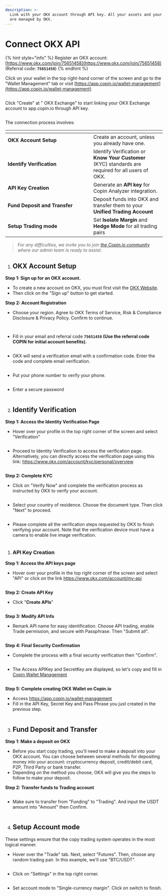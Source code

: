 ```yaml
---
description: >-
  Link with your OKX account through API key. All your assets and your positions
  are managed by OKX.
---
```


# Connect OKX API

{% hint style="info" %}
Register an OKX account: [https://www.okx.com/join/75651458](https://www.okx.com/join/75651458) (Referral code: **`75651458`**)
{% endhint %}

Click on your wallet in the top right-hand corner of the screen and go to the "Wallet Management" tab or visit [https://app.copin.io/wallet-management](https://app.copin.io/wallet-management)

<figure><img src="https://decentralab.larksuite.com/space/api/box/stream/download/asynccode/?code=MzNkNjcxOTc0ZTQyODczYmRjOTQzYmU4MDIyODA0ZmZfS3g4R2RIVHJ0YXJMWFBuMFBBWWxpMHFhVHhqNDI1R0hfVG9rZW46UFFKYWI1bkRnb01kN2Z4RU53RnVxNE01c2VkXzE3MTg4NjgxNTI6MTcxODg3MTc1Ml9WNA" alt=""><figcaption></figcaption></figure>

Click "Create" at " OKX Exchange" to start linking your OKX Exchange account to app.copin.io through API key.

<figure><img src="https://decentralab.larksuite.com/space/api/box/stream/download/asynccode/?code=M2FjNWQ4MWY2YzA4OGE2YjdhOWYwYzQ2NWU4MDBjNzhfY2s1YlJqeG9uUEFhcldUTnoxMmNsZTFIRWt4TVppQWVfVG9rZW46SzY3bGJmcFBXb295VVp4a1lDN3VldFEyczVlXzE3MTg4NjgxNTI6MTcxODg3MTc1Ml9WNA" alt=""><figcaption></figcaption></figure>

The connection process involves:

<table data-header-hidden><thead><tr><th width="258"></th><th></th></tr></thead><tbody><tr><td><strong>OKX Account Setup</strong></td><td>Create an account, unless you already have one.</td></tr><tr><td><strong>Identify Verification</strong></td><td>Identify Verification or <strong>Know Your Customer</strong> (KYC) standards are required for all users of OKX.</td></tr><tr><td><strong>API Key Creation</strong></td><td>Generate an <strong>API key</strong> for Copin Analyzer integration.</td></tr><tr><td><strong>Fund Deposit and Transfer</strong></td><td>Deposit funds into OKX and transfer them to your <strong>Unified Trading Account</strong></td></tr><tr><td><strong>Setup Trading mode</strong></td><td>Set <strong>Isolate Margin</strong> and <strong>Hedge Mode</strong> for all trading pairs</td></tr></tbody></table>

> _For any difficulties, we invite you to join_ [_the Copin.io community_ ](https://t.me/Copin\_io)_where our admin team is ready to assist._

1. ## **OKX Account Setup**

**Step 1: Sign up for an OKX account.**

* To create a new account on OKX, you must first visit the [OKX Website](https://www.okx.com/join/75651458).
* Then click on the "Sign up" button to get started.

**Step 2: Account Registration**

* Choose your region. Agree to OKX Terms of Service, Risk & Compliance Disclosure & Privacy Policy. Confirm to continue.

<figure><img src="https://decentralab.larksuite.com/space/api/box/stream/download/asynccode/?code=MzA5N2E0NDFkODJkNGZjZDM5ODBkZTEzNjg4MzllOTJfNHI5QjA2SnZZZWN3SWlsSlJpNHlWckY0Qzh6ZVltdGpfVG9rZW46VnlQWWI3NW9lbzdVZzN4MW1WVHVhM1d4c1dmXzE3MTg4NjgxNTI6MTcxODg3MTc1Ml9WNA" alt=""><figcaption></figcaption></figure>

<figure><img src="https://decentralab.larksuite.com/space/api/box/stream/download/asynccode/?code=MDczMDdiYzE4MjY2NDM0OGYzYTEwM2Q0NTJiZjMzMTJfSGZwRGQ3V3dQbWRmN2JHVnY4eThzd0JSTTFmTEpVaXBfVG9rZW46V1NzZ2JIVFRjb0JIa1l4cjQ2OXUyaWdRc3BlXzE3MTg4NjgxNTI6MTcxODg3MTc1Ml9WNA" alt=""><figcaption></figcaption></figure>

* Fill in your email and referral code **`75651458` (Use the referral code COPIN for initial account benefits).**

<figure><img src="https://decentralab.larksuite.com/space/api/box/stream/download/asynccode/?code=NGUwYmVlNzZkNDZmNGZlZDZmMDBlNWYwMjZiMjEyMjJfZWczMWZMems4cUNTTDFlazRwaEtlcHhhTUp2VzBvRnRfVG9rZW46UVduT2J0VUtJb2FEd2h4T0VlMHViQkZ6c0FmXzE3MTg4NjgxNTI6MTcxODg3MTc1Ml9WNA" alt=""><figcaption></figcaption></figure>

* OKX will send a verification email with a confirmation code. Enter the code and complete email verification.

<figure><img src="https://decentralab.larksuite.com/space/api/box/stream/download/asynccode/?code=ODU5YTJiYmE4MjlmODZiMjQ5ZTRiOThjOTM2Njg3MWZfS3N1QTFFWUNFcU1SYjJxT3FVa0NqSzluOGdPbWFTeHVfVG9rZW46QlVUMmJrRTN6b2tHelV4REt0ZnV6U2dVc0ZlXzE3MTg4NjgxNTI6MTcxODg3MTc1Ml9WNA" alt=""><figcaption></figcaption></figure>

* Put your phone number to verify your phone.

<figure><img src="https://decentralab.larksuite.com/space/api/box/stream/download/asynccode/?code=MzBlYmExMGRlM2NhZmVmM2M1N2MyMTg5NzlkYTlmYTJfcmJLaUNQVUZXU21oeTNBeGFsODJlZjZKQjkydno4Qm5fVG9rZW46VldYS2JFaDlHbzRVbUt4RFgwOXV5bGNTczljXzE3MTg4NjgxNTI6MTcxODg3MTc1Ml9WNA" alt=""><figcaption></figcaption></figure>

* Enter a secure password

<figure><img src="https://decentralab.larksuite.com/space/api/box/stream/download/asynccode/?code=ZmYzZTlkNTE0MWI5M2FkYTNlZGNjOGYzZjdlMTNkOTdfcDJGZks5czAzZWVZM1pvSU05MFNuQkk4ZG1rUDlVZVVfVG9rZW46Q2hNNmI2VDI0bzhLVlZ4YVU2NXVWVENIc0ZlXzE3MTg4NjgxNTI6MTcxODg3MTc1Ml9WNA" alt=""><figcaption></figcaption></figure>

2. ## **Identify Verification**

**Step 1: Access the Identity Verification Page**

* Hover over your profile in the top right corner of the screen and select "Verification"

<figure><img src="https://decentralab.larksuite.com/space/api/box/stream/download/asynccode/?code=NzE2MDg5Zjg1YzUzYjBjMmNlMzEyYzFlZmJmZDllNGZfVjBaQnZIZVUwOFl1UkJPVTNHTjlYakk4RzFabURVOXNfVG9rZW46RFZPR2JVSUNhbzI3dlN4TENuSXVEUWRTc2tlXzE3MTg4NjgxNTI6MTcxODg3MTc1Ml9WNA" alt=""><figcaption></figcaption></figure>

* Proceed to Identity Verification to access the verification page. Alternatively, you can directly access the verification page using this link: https://www.okx.com/account/kyc/personal/overview

<figure><img src="https://decentralab.larksuite.com/space/api/box/stream/download/asynccode/?code=YjEyYjk4ODczMzY2ZDU4MTM4NjVjMDcyYmMxMWQ2ZWRfRjVEdlplQmgwU0NRdHJDQ2tYUnpSS08zVnhURkxKamtfVG9rZW46S1EyZmJBamJabzhsUjF4SnRjY3U3TTVWc0pnXzE3MTg4NjgxNTI6MTcxODg3MTc1Ml9WNA" alt=""><figcaption></figcaption></figure>

**Step 2: Complete KYC**

* Click on "Verify Now" and complete the verification process as instructed by OKX to verify your account.

<figure><img src="https://decentralab.larksuite.com/space/api/box/stream/download/asynccode/?code=ZTBmNzhhNzFhYTA2YWM5MGEyNzZmNGFmODU4NGE1NWRfRUpDNTRHdTFFVWJFNWNhZndvNU9yQWpXNFNTdVhoeWlfVG9rZW46RThOTmJEOW5Jb0F6RDJ4b0RsTXVVSnMyc2pmXzE3MTg4NjgxNTI6MTcxODg3MTc1Ml9WNA" alt=""><figcaption></figcaption></figure>

* Select your country of residence. Choose the document type. Then click "Next" to proceed.

<figure><img src="https://decentralab.larksuite.com/space/api/box/stream/download/asynccode/?code=Y2ZlOTViZDVkMmMzZWU2OTQwMTJhYzdmNjc2ZDI2MzhfRjc4aUFEZEowRzNjRTRLZmRVQmNzdHhxMmNzdEltWGxfVG9rZW46UlFYeGJjY3Fxb0I5cW54cjZ5YXVveGJkczVnXzE3MTg4NjgxNTI6MTcxODg3MTc1Ml9WNA" alt=""><figcaption></figcaption></figure>

* Please complete all the verification steps requested by OKX to finish verifying your account. Note that the verification device must have a camera to enable live image verification.

<figure><img src="https://decentralab.larksuite.com/space/api/box/stream/download/asynccode/?code=NjczNWIzNmEwZWQ1MGM3MDMxNGM3YmViZmYyZWVhNTBfb3FheWc0WEdiNmhwY2JzWHNYbUh3elQ1OUFFTFpCOG1fVG9rZW46VnQyWGJOaXkxb09wTEt4c0lhZHUySjkzc1pkXzE3MTg4NjgxNTI6MTcxODg3MTc1Ml9WNA" alt=""><figcaption></figcaption></figure>

1. ### **API Key Creation**

**Step 1: Access the API keys page**

* Hover over your profile in the top right corner of the screen and select "API" or click on the link https://www.okx.com/account/my-api

<figure><img src="https://decentralab.larksuite.com/space/api/box/stream/download/asynccode/?code=MmYxMGMzNGU1NmIzNzhlZTQwYTFjNTI0ODMyN2UwYmJfR1c0UHcxbGNUaUc2NThsRG0wM2Q0OTZhSzdGRG1BUTNfVG9rZW46QnlNMWIwbjNDb0lVTUV4OWhjTXU0bGFhc2FjXzE3MTg4NjgxNTI6MTcxODg3MTc1Ml9WNA" alt=""><figcaption></figcaption></figure>

**Step 2: Create API Key**

* Click "**Create APIs**"

<figure><img src="https://decentralab.larksuite.com/space/api/box/stream/download/asynccode/?code=NGJlYWM2YzY4YWZkMzNlMDBlN2RkNTFhMmY0MTk2MDZfQVE4MHE4bmRxUTB4RDR0VFp0OGM1cllJMXhWWm11eTVfVG9rZW46Slk4S2JGNXhrb296bjJ4QWJ2RnVac1U3c3BlXzE3MTg4NjgxNTI6MTcxODg3MTc1Ml9WNA" alt=""><figcaption></figcaption></figure>

**Step 3: Modify API Info**

* Remark API name for easy identification. Choose API trading, enable Trade permission, and secure with Passphrase. Then "Submit all".

<figure><img src="https://decentralab.larksuite.com/space/api/box/stream/download/asynccode/?code=ZGY5YjdiNmQ0ZmU2NmMxNTAyOGUyZjcxMWY2MzllNDJfYkpFUkFDd3hnbHk2NHE1c3R2TUdTN2tnWlhNRDlBWjhfVG9rZW46UFRWVGJkakczbzBFNHN4OHpMaHVLRWNsczlEXzE3MTg4NjgxNTI6MTcxODg3MTc1Ml9WNA" alt=""><figcaption></figcaption></figure>

**Step 4: Final Security Confirmation**

* Complete the process with a final security verification then "Confirm".

<figure><img src="https://decentralab.larksuite.com/space/api/box/stream/download/asynccode/?code=NDc1ZDRmZTQ4ZDAyYzU5MzkyNDViMTNmMDI3NjEzNzNfTGNaQ0VORjQ5bmpHS1VrR3hWaFV5WW16WVE0UDBveWJfVG9rZW46QndXV2JhdUxSb3pYTGh4cUYzZHVOeDN2c3ljXzE3MTg4NjgxNTI6MTcxODg3MTc1Ml9WNA" alt=""><figcaption></figcaption></figure>

* The Access APIKey and SecretKey are displayed, so let's copy and fill in[ Copin Wallet Management](https://app.copin.io/wallet-management)

<figure><img src="https://decentralab.larksuite.com/space/api/box/stream/download/asynccode/?code=N2M4OThjMjA1ZmZiODA0YzdmOTBkMTU2NGZjODYwZTVfU0NXaExyaUlmYzN1dDVGZVNNRjYzd2xkS05hZHh0c1NfVG9rZW46Rmpya2Jzc2V2b2IwMWF4Q3BWMXV1bVdGczRnXzE3MTg4NjgxNTI6MTcxODg3MTc1Ml9WNA" alt=""><figcaption></figcaption></figure>

**Step 5: Complete creating OKX Wallet on Copin.io**

* Access https://app.copin.io/wallet-management
* Fill in the API Key, Secret Key and Pass Phrase you just created in the previous step.

<figure><img src="https://decentralab.larksuite.com/space/api/box/stream/download/asynccode/?code=ZDY4NjY3OTRkZjAwZmY1Yzg1ZTIxMGQzMmMxYmJjZTVfdlVJQ2VvVUlCNkhGeElCQ201WHZ5Z1gzTkQxQUNtVUpfVG9rZW46RUlsOWJLUWx6bzZRRm94aGhJdXVVRTBoc1diXzE3MTg4NjgxNTI6MTcxODg3MTc1Ml9WNA" alt=""><figcaption></figcaption></figure>

3. ## **Fund Deposit and Transfer**

**Step 1: Make a deposit on OKX**

* Before you start copy trading, you'll need to make a deposit into your OKX account. You can choose between several methods for depositing money into your account: cryptocurrency deposit, credit/debit card, P2P, Third Party or bank transfer.
* Depending on the method you choose, OKX will give you the steps to follow to make your deposit.

**Step 2: Transfer funds to Trading account**

<figure><img src="https://decentralab.larksuite.com/space/api/box/stream/download/asynccode/?code=OGQ1OTViOTYwNDI5OTQyNmJjMjZiYzFmYmUyY2ZkZGJfQ2lWWGJjWjlqdFRFblpwS0h1RW9Zc2ZDSkVpbXdPSGhfVG9rZW46SGFVNWJaS2h4bzRlS094d1VTV3VibDNic21nXzE3MTg4NjgxNTI6MTcxODg3MTc1Ml9WNA" alt=""><figcaption></figcaption></figure>

* Make sure to transfer from "Funding" to "Trading". And input the USDT amount into "Amount" then Confirm.

<figure><img src="https://decentralab.larksuite.com/space/api/box/stream/download/asynccode/?code=OTkwMTYxM2RkODc5OWNiMmFkM2M0ODQzODY5MGQwMzNfRGN2ODZyeUpVTWY5MHhGbjlhaklLS00zTlpEZ3VkRDZfVG9rZW46VmFQRmI1Q3Rib3VxbUl4bHlTVXVvMWxpc0RnXzE3MTg4NjgxNTI6MTcxODg3MTc1Ml9WNA" alt=""><figcaption></figcaption></figure>

4. ## **Setup Account mode**

These settings ensure that the copy trading system operates in the most logical manner.

* Hover over the "Trade" tab. Next, select "Futures". Then, choose any random trading pair. In this example, we'll use "BTC/USDT".

<figure><img src="https://decentralab.larksuite.com/space/api/box/stream/download/asynccode/?code=MDc4NTE3MTI5YmRlNGE3ODBhZmQxNWU4MWQ0ODkwMWZfTHFtODhGcGJ0TmVUQktTdFBVQ0tQS0gycXdsOXNOMmNfVG9rZW46QmVOemJhbEtJbzlaYkp4MVhSTXVWcDZJc0ZmXzE3MTg4NjgxNTI6MTcxODg3MTc1Ml9WNA" alt=""><figcaption></figcaption></figure>

* Click on "Settings" in the top right corner.

<figure><img src="https://decentralab.larksuite.com/space/api/box/stream/download/asynccode/?code=NDIyM2ZjZjA5ODFjYTBjODAyYWY2MTIwZDdjYWNiMDlfdWN1NVFDbFRJY1J6WW1LQ1laVUdUUHVURzNtU1hFeVJfVG9rZW46SmdDM2JUNFk4b1d5eXp4bkh6eXV3RlFoc3BkXzE3MTg4NjgxNTI6MTcxODg3MTc1Ml9WNA" alt=""><figcaption></figcaption></figure>

* Set account mode to "Single-currency margin". Click on switch to finish.

<figure><img src="https://decentralab.larksuite.com/space/api/box/stream/download/asynccode/?code=ZGFhMTU4ZWIyZGI4NmZhZTc0NDY3ZWM5YTlmOGQ5ZjlfQ1NCaUFmRWpsM2dVbVpoWElEakJGNFozdXR3OEVKVWhfVG9rZW46RFNCVmJDdFpSb3RhNjl4ZkdyYnVpbWFWc2pkXzE3MTg4NjgxNTI6MTcxODg3MTc1Ml9WNA" alt=""><figcaption></figcaption></figure>
